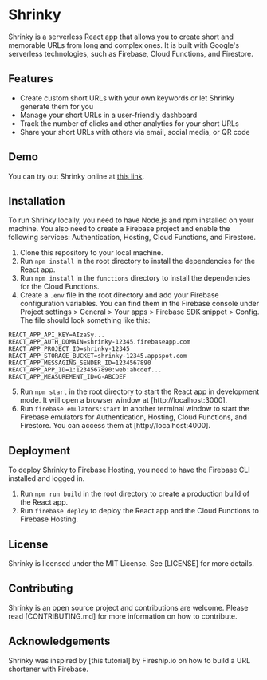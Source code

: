 # Shrinky

Shrinky is a serverless React app that allows you to create short and memorable URLs from long and complex ones. It is built with Google's serverless technologies, such as Firebase, Cloud Functions, and Firestore.

## Features

- Create custom short URLs with your own keywords or let Shrinky generate them for you
- Manage your short URLs in a user-friendly dashboard
- Track the number of clicks and other analytics for your short URLs
- Share your short URLs with others via email, social media, or QR code

## Demo

You can try out Shrinky online at [this link](https://shrinky-398005.web.app).

## Installation

To run Shrinky locally, you need to have Node.js and npm installed on your machine. You also need to create a Firebase project and enable the following services: Authentication, Hosting, Cloud Functions, and Firestore.

1. Clone this repository to your local machine.
2. Run `npm install` in the root directory to install the dependencies for the React app.
3. Run `npm install` in the `functions` directory to install the dependencies for the Cloud Functions.
4. Create a `.env` file in the root directory and add your Firebase configuration variables. You can find them in the Firebase console under Project settings > General > Your apps > Firebase SDK snippet > Config. The file should look something like this:

```
REACT_APP_API_KEY=AIzaSy...
REACT_APP_AUTH_DOMAIN=shrinky-12345.firebaseapp.com
REACT_APP_PROJECT_ID=shrinky-12345
REACT_APP_STORAGE_BUCKET=shrinky-12345.appspot.com
REACT_APP_MESSAGING_SENDER_ID=1234567890
REACT_APP_APP_ID=1:1234567890:web:abcdef...
REACT_APP_MEASUREMENT_ID=G-ABCDEF
```

5. Run `npm start` in the root directory to start the React app in development mode. It will open a browser window at [http://localhost:3000].
6. Run `firebase emulators:start` in another terminal window to start the Firebase emulators for Authentication, Hosting, Cloud Functions, and Firestore. You can access them at [http://localhost:4000].

## Deployment

To deploy Shrinky to Firebase Hosting, you need to have the Firebase CLI installed and logged in.

1. Run `npm run build` in the root directory to create a production build of the React app.
2. Run `firebase deploy` to deploy the React app and the Cloud Functions to Firebase Hosting.

## License

Shrinky is licensed under the MIT License. See [LICENSE] for more details.

## Contributing

Shrinky is an open source project and contributions are welcome. Please read [CONTRIBUTING.md] for more information on how to contribute.

## Acknowledgements

Shrinky was inspired by [this tutorial] by Fireship.io on how to build a URL shortener with Firebase.